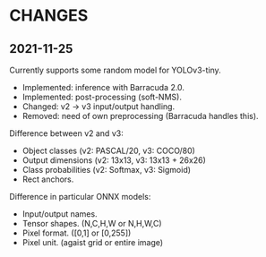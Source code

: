 # CHANGES

## 2021-11-25

Currently supports some random model for YOLOv3-tiny.

 * Implemented: inference with Barracuda 2.0.
 * Implemented: post-processing (soft-NMS).
 * Changed: v2 -> v3 input/output handling.
 * Removed: need of own preprocessing (Barracuda handles this).

Difference between v2 and v3:

 * Object classes (v2: PASCAL/20, v3: COCO/80)
 * Output dimensions (v2: 13x13, v3: 13x13 + 26x26)
 * Class probabilities (v2: Softmax, v3: Sigmoid)
 * Rect anchors.

Difference in particular ONNX models:

 * Input/output names.
 * Tensor shapes. (N,C,H,W or N,H,W,C)
 * Pixel format. ([0,1] or [0,255])
 * Pixel unit. (agaist grid or entire image)
